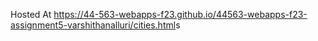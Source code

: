 Hosted At <https://44-563-webapps-f23.github.io/44563-webapps-f23-assignment5-varshithanalluri/cities.html>s